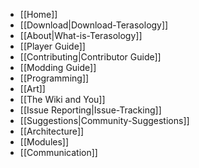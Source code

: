 - [[Home]]
 - [[Download|Download-Terasology]]
 - [[About|What-is-Terasology]]
- [[Player Guide]]
- [[Contributing|Contributor Guide]]
 - [[Modding Guide]]
 - [[Programming]]
 - [[Art]]
 - [[The Wiki and You]]
 - [[Issue Reporting|Issue-Tracking]]
 - [[Suggestions|Community-Suggestions]]
- [[Architecture]]
- [[Modules]]
- [[Communication]]